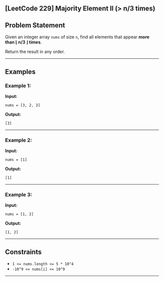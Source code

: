 ## \[LeetCode 229] Majority Element II (> n/3 times)

## Problem Statement

Given an integer array `nums` of size `n`, find all elements that appear **more than ⌊ n/3 ⌋ times**.

Return the result in any order.

---

## Examples

### Example 1:

**Input:**

```
nums = [3, 2, 3]
```

**Output:**

```
[3]
```

---

### Example 2:

**Input:**

```
nums = [1]
```

**Output:**

```
[1]
```

---

### Example 3:

**Input:**

```
nums = [1, 2]
```

**Output:**

```
[1, 2]
```

---

## Constraints

* `1 <= nums.length <= 5 * 10^4`
* `-10^9 <= nums[i] <= 10^9`

---